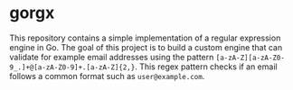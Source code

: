 # gorgx

This repository contains a simple implementation of a regular expression engine in Go.
The goal of this project is to build a custom engine that can validate for example
email addresses using the pattern `[a-zA-Z][a-zA-Z0-9_.]+@[a-zA-Z0-9]+.[a-zA-Z]{2,}`.
This regex pattern checks if an email follows a common
format such as `user@example.com`.
